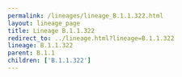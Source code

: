 ```yaml
---
permalink: /lineages/lineage_B.1.1.322.html
layout: lineage_page
title: Lineage B.1.1.322
redirect_to: ../lineage.html?lineage=B.1.1.322
lineage: B.1.1.322
parent: B.1.1
children: ['B.1.1.322']
---
```

